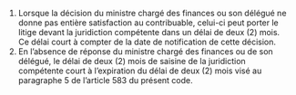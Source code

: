1) Lorsque la décision du ministre chargé des finances ou son délégué ne donne pas entière satisfaction au contribuable, celui-ci peut porter le litige devant la juridiction compétente dans un délai de deux (2) mois.
Ce délai court à compter de la date de notification de cette décision.
2) En l’absence de réponse du ministre chargé des finances ou de son délégué, le délai de deux (2) mois de saisine de la juridiction compétente court à l’expiration du délai de deux (2) mois visé au paragraphe 5 de l’article 583 du présent code.